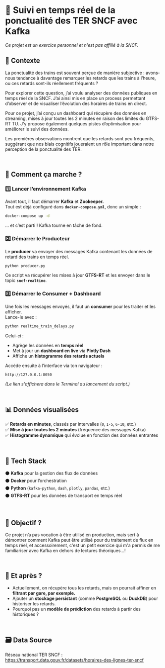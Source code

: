 # 🚆 Suivi en temps réel de la ponctualité des TER SNCF avec Kafka
*Ce projet est un exercice personnel et n'est pas affilié à la SNCF.*

## 🔎 Contexte
La ponctualité des trains est souvent perçue de manière subjective : avons-nous tendance à davantage remarquer les retards que les trains à l’heure, ou ces retards sont-ils réellement fréquents ?

Pour explorer cette question, j’ai voulu analyser des données publiques en temps réel de la SNCF. J’ai ainsi mis en place un process permettant d’observer et de visualiser l’évolution des horaires de trains en direct.

Pour ce projet, j’ai conçu un dashboard qui récupère des données en streaming, mises à jour toutes les 2 minutes en raison des limites du GTFS-RT TU. J’y propose également quelques pistes d’optimisation pour améliorer le suivi des données.

Les premières observations montrent que les retards sont peu fréquents, suggérant que nos biais cognitifs joueraient un rôle important dans notre perception de la ponctualité des TER.

<br>

## 🚀 Comment ça marche ?

### 1️⃣ Lancer l’environnement Kafka

Avant tout, il faut démarrer **Kafka** et **Zookeeper.**\
Tout est déjà configuré dans **`docker-compose.yml`**, donc un simple :

```bash
docker-compose up -d
```

... et c’est parti ! Kafka tourne en tâche de fond.


### 2️⃣ Démarrer le Producteur

Le **producer** va envoyer des messages Kafka contenant les données de retard des trains en temps réel.

```bash
python producer.py
```

Ce script va récupérer les mises à jour **GTFS-RT** et les envoyer dans le topic **`sncf-realtime`**.


### 3️⃣ Démarrer le Consumer + Dashboard

Une fois les messages envoyés, il faut un **consumer** pour les traiter et les afficher.\
Lance-le avec :

```bash
python realtime_train_delays.py
```

Celui-ci :

- Agrège les données en **temps réel**
- Met à jour un **dashboard en live** via **Plotly Dash**
- Affiche un **histogramme des retards actuels**

Accède ensuite à l’interface via ton navigateur :

```
http://127.0.0.1:8050
```

*(Le lien s'affichera dans le Terminal au lancement du script.)*

<br>

## 📊 Données visualisées

✅ **Retards en minutes**, classés par intervalles (`0`, `1-5`, `6-10`, etc.)\
✅ **Mise à jour toutes les 2 minutes** (fréquence des messages Kafka)\
✅ **Histogramme dynamique** qui évolue en fonction des données entrantes

<br>

## 🏢 Tech Stack

⚫ **Kafka** pour la gestion des flux de données\
⚫ **Docker** pour l’orchestration\
⚫ **Python** (`kafka-python`, `dash`, `plotly`, `pandas`, etc.)\
⚫ **GTFS-RT** pour les données de transport en temps réel

<br>

## 🎯 Objectif ?

Ce projet n’a pas vocation à être utilisé en production, mais sert à démontrer comment Kafka peut être utilisé pour du traitement de flux en temps réel, et accessoirement, c'est un petit exercice qui m'a permis de me familiariser avec Kafka en dehors de lectures théoriques...!

<br>

## 📒 Et après ?

- Actuellement, on récupère tous les retards, mais on pourrait affiner en **filtrant par gare, par exemple.**
- Ajouter un **stockage persistant** (comme **PostgreSQL** ou **DuckDB**) pour historiser les retards.
- Pourquoi pas un **modèle de prédiction** des retards à partir des historiques ?

<br>

## 🗃️ Data Source 
Réseau national TER SNCF : https://transport.data.gouv.fr/datasets/horaires-des-lignes-ter-sncf
